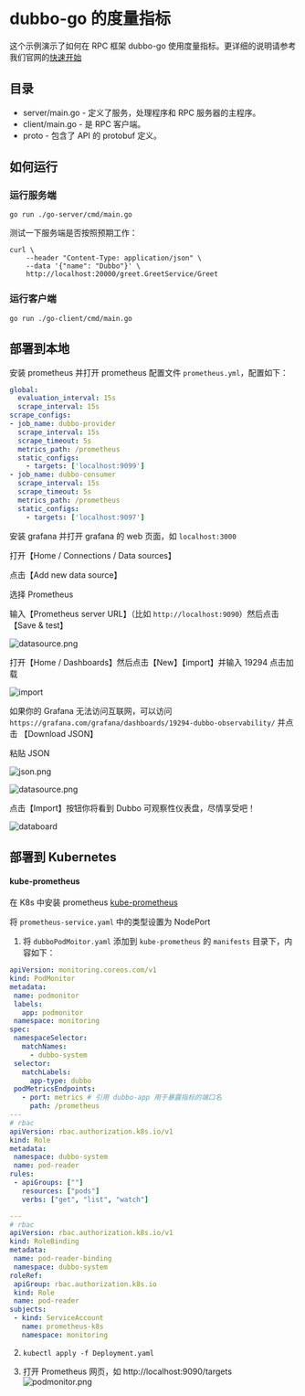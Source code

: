 # dubbo-go 的度量指标

这个示例演示了如何在 RPC 框架 dubbo-go 使用度量指标。更详细的说明请参考我们官网的[快速开始](https://cn.dubbo.apache.org/zh-cn/overview/mannual/golang-sdk/quickstart/)

## 目录

- server/main.go - 定义了服务，处理程序和 RPC 服务器的主程序。
- client/main.go - 是 RPC 客户端。
- proto - 包含了 API 的 protobuf 定义。

## 如何运行

### 运行服务端
```shell
go run ./go-server/cmd/main.go
```

测试一下服务端是否按照预期工作：
```shell
curl \
    --header "Content-Type: application/json" \
    --data '{"name": "Dubbo"}' \
    http://localhost:20000/greet.GreetService/Greet
```

### 运行客户端
```shell
go run ./go-client/cmd/main.go
```

## 部署到本地
安装 prometheus 并打开 prometheus 配置文件 `prometheus.yml`，配置如下：

```yaml
global:
  evaluation_interval: 15s
  scrape_interval: 15s
scrape_configs:
- job_name: dubbo-provider
  scrape_interval: 15s
  scrape_timeout: 5s
  metrics_path: /prometheus
  static_configs:
    - targets: ['localhost:9099']
- job_name: dubbo-consumer
  scrape_interval: 15s
  scrape_timeout: 5s
  metrics_path: /prometheus
  static_configs:
    - targets: ['localhost:9097']
```

安装 grafana 并打开 grafana 的 web 页面，如 `localhost:3000`

打开【Home / Connections / Data sources】

点击【Add new data source】

选择 Prometheus

输入【Prometheus server URL】（比如 `http://localhost:9090`）然后点击【Save & test】

![datasource.png](./assert/datasource.png)

打开【Home / Dashboards】然后点击【New】【import】并输入 19294 点击加载

![import](./assert/import.png)

如果你的 Grafana 无法访问互联网，可以访问 `https://grafana.com/grafana/dashboards/19294-dubbo-observability/` 并点击 【Download JSON】

粘贴 JSON

![json.png](./assert/import-json.png)

![datasource.png](./assert/import-datasource.png)

点击【Import】按钮你将看到 Dubbo 可观察性仪表盘，尽情享受吧！

![databoard](./assert/dashboard.png)

## 部署到 Kubernetes

#### kube-prometheus

在 K8s 中安装 prometheus [kube-prometheus](https://github.com/prometheus-operator/kube-prometheus)

将 `prometheus-service.yaml` 中的类型设置为 NodePort

1. 将 `dubboPodMoitor.yaml` 添加到 `kube-prometheus` 的 `manifests` 目录下，内容如下：
 ```yaml
apiVersion: monitoring.coreos.com/v1
kind: PodMonitor
metadata:
  name: podmonitor
  labels:
    app: podmonitor
  namespace: monitoring
spec:
  namespaceSelector:
    matchNames:
      - dubbo-system
  selector:
    matchLabels:
      app-type: dubbo
  podMetricsEndpoints:
    - port: metrics # 引用 dubbo-app 用于暴露指标的端口名
      path: /prometheus
---
# rbac
apiVersion: rbac.authorization.k8s.io/v1
kind: Role
metadata:
  namespace: dubbo-system
  name: pod-reader
rules:
  - apiGroups: [""]
    resources: ["pods"]
    verbs: ["get", "list", "watch"]

---
# rbac
apiVersion: rbac.authorization.k8s.io/v1
kind: RoleBinding
metadata:
  name: pod-reader-binding
  namespace: dubbo-system
roleRef:
  apiGroup: rbac.authorization.k8s.io
  kind: Role
  name: pod-reader
subjects:
  - kind: ServiceAccount
    name: prometheus-k8s
    namespace: monitoring
```

2. `kubectl apply -f Deployment.yaml`

3. 打开 Prometheus 网页，如 http://localhost:9090/targets
   ![podmonitor.png](./assert/podmonitor.png)

